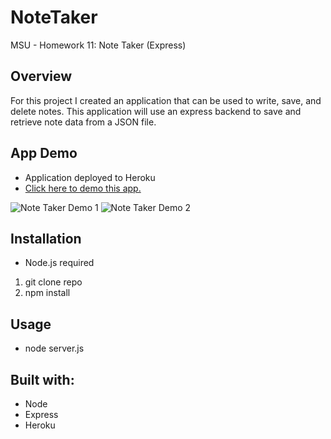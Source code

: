# NoteTaker
MSU - Homework 11: Note Taker (Express)

## Overview
For this project I created an application that can be used to write, save, and delete notes. This application will use an express backend to save and retrieve note data from a JSON file.

## App Demo
* Application deployed to Heroku
* [Click here to demo this app.](https://glacial-lowlands-80222.herokuapp.com/)

![Note Taker Demo 1](assets/images/demo1.png)
![Note Taker Demo 2](assets/images/demo2.png)

## Installation
* Node.js required
1. git clone repo
2. npm install

## Usage
* node server.js

## Built with:
* Node
* Express
* Heroku